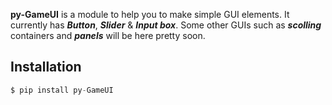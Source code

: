 **py-GameUI** is a module to help you to make simple GUI elements.
It currently has ***Button***, ***Slider*** & ***Input box***. Some other GUIs such as ***scolling*** containers and ***panels*** will be here pretty soon.



## Installation

```s
$ pip install py-GameUI
```
